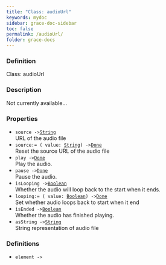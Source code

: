 ```yaml
---
title: "Class: audioUrl"
keywords: mydoc
sidebar: grace-doc-sidebar
toc: false
permalink: /audioUrl/
folder: grace-docs
---
```


### Definition
Class: audioUrl  

### Description
Not currently available...  

### Properties
  
- `source ->`[`String`](/grace-documentation/404)  
URL of the audio file
- `source:= ( value: `[`String`](/grace-documentation/404)`) ->`[`Done`](/grace-documentation/404)  
Reset the source URL of the audio file
- `play ->`[`Done`](/grace-documentation/404)  
Play the audio.
- `pause ->`[`Done`](/grace-documentation/404)  
Pause the audio.
- `isLooping ->`[`Boolean`](/grace-documentation/404)  
Whether the audio will loop back to the start when it ends.
- `looping:= ( value: `[`Boolean`](/grace-documentation/404)`) ->`[`Done`](/grace-documentation/404)  
Set whether audio loops back to start when it end
- `isEnded ->`[`Boolean`](/grace-documentation/404)  
Whether the audio has finished playing.
- `asString ->`[`String`](/grace-documentation/404)  
String representation of audio file

### Definitions
- `element -> `  
